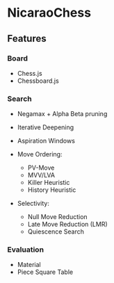 # NicaraoChess

## Features

### Board

- Chess.js
- Chessboard.js

### Search

- Negamax + Alpha Beta pruning
- Iterative Deepening
- Aspiration Windows

- Move Ordering:
    - PV-Move
    - MVV/LVA
    - Killer Heuristic
    - History Heuristic
- Selectivity:
    - Null Move Reduction
    - Late Move Reduction (LMR)
    - Quiescence Search

### Evaluation

- Material
- Piece Square Table